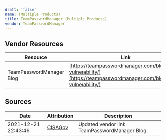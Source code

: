 ```yaml
---
draft: 'false'
name: (Multiple Products)
title: TeamPasswordManager (Multiple Products)
vendor: TeamPasswordManager
---
```


## Vendor Resources
| Resource | Link |
| --- | --- |
| TeamPasswordManager Blog | [https://teampasswordmanager.com/blog/log4j-vulnerability/](https://teampasswordmanager.com/blog/log4j-vulnerability/) |



## Sources
| Date | Attribution | Description |
| --- | --- | --- |
| 2021-12-21 22:43:46 | [CISAGov](https://raw.githubusercontent.com/cisagov/log4j-affected-db/develop/README.md) | Updated vendor link TeamPasswordManager Blog.  |
